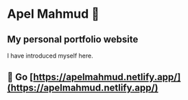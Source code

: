 # Apel Mahmud 🧑

## My personal portfolio website

I have introduced myself here.

## 🚀 Go [https://apelmahmud.netlify.app/](https://apelmahmud.netlify.app/)

